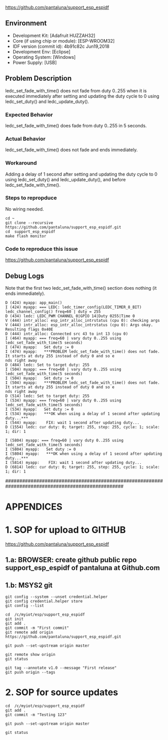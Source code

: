 https://github.com/pantaluna/support_esp_espidf

## Environment
- Development Kit:      [Adafruit HUZZAH32]
- Core (if using chip or module): [ESP-WROOM32]
- IDF version (commit id): 4b91c82c Jun19,2018
- Development Env:      [Eclipse]
- Operating System:     [Windows]
- Power Supply:         [USB]

## Problem Description
ledc_set_fade_with_time() does not fade from duty 0..255 when it is executed immediately after setting and updating the duty cycle to 0 using ledc_set_duty() and ledc_update_duty().

### Expected Behavior
ledc_set_fade_with_time() does fade from duty 0..255 in 5 seconds.

### Actual Behavior
ledc_set_fade_with_time() does not fade and ends immediately.

### Workaround
Adding a delay of 1 second after setting and updating the duty cycle to 0 using ledc_set_duty() and ledc_update_duty(), and before ledc_set_fade_with_time().

### Steps to repropduce
No wiring needed.

```
cd ~
git clone --recursive https://github.com/pantaluna/support_esp_espidf.git
cd  support_esp_espidf
make flash monitor
```

### Code to reproduce this issue
https://github.com/pantaluna/support_esp_espidf


## Debug Logs
Note that the first two ledc_set_fade_with_time() section does nothing (it ends immediately).

```
D (424) myapp: app_main()
I (424) myapp: === LEDC: ledc_timer_config(LEDC_TIMER_8_BIT) ledc_channel_config() freq=60 | duty = 255
D (434) ledc: LEDC_PWM CHANNEL 0|GPIO 14|Duty 0255|Time 0
V (444) intr_alloc: esp_intr_alloc_intrstatus (cpu 0): checking args
V (444) intr_alloc: esp_intr_alloc_intrstatus (cpu 0): Args okay. Resulting flags 0x40E
D (444) intr_alloc: Connected src 43 to int 13 (cpu 0)
I (464) myapp: === freq=60 | vary duty 0..255 using ledc_set_fade_with_time(5 seconds)
I (474) myapp:   Set duty := 0
I (474) myapp:   ***PROBLEM ledc_set_fade_with_time() does not fade. It starts at duty 255 instead of duty 0 and so e
nds right away
D (484) ledc: Set to target duty: 255
I (504) myapp: === freq=60 | vary duty 0..255 using ledc_set_fade_with_time(5 seconds)
I (504) myapp:   Set duty := 0
I (504) myapp:   ***PROBLEM ledc_set_fade_with_time() does not fade. It starts at duty 255 instead of duty 0 and so e
nds right away
D (514) ledc: Set to target duty: 255
I (534) myapp: === freq=60 | vary duty 0..255 using ledc_set_fade_with_time(5 seconds)
I (534) myapp:   Set duty := 0
I (534) myapp:   ***OK when using a delay of 1 second after updating duty...***
I (544) myapp:    FIX: wait 1 second after updating duty...
D (1554) ledc: cur duty: 0; target: 255, step: 255, cycle: 1; scale: 1; dir: 1

I (5804) myapp: === freq=60 | vary duty 0..255 using ledc_set_fade_with_time(5 seconds)
I (5804) myapp:   Set duty := 0
I (5804) myapp:   ***OK when using a delay of 1 second after updating duty...***
I (5814) myapp:    FIX: wait 1 second after updating duty...
D (6814) ledc: cur duty: 0; target: 255, step: 255, cycle: 1; scale: 1; dir: 1
```


##################################################################################################
# APPENDICES

# 1. SOP for upload to GITHUB
https://github.com/pantaluna/support_esp_espidf

## 1.a: BROWSER: create github public repo support_esp_espidf of pantaluna at Github.com

## 1.b: MSYS2 git
```
git config --system --unset credential.helper
git config credential.helper store
git config --list

cd  /c/myiot/esp/support_esp_espidf
git init
git add .
git commit -m "First commit"
git remote add origin https://github.com/pantaluna/support_esp_espidf.git

git push --set-upstream origin master

git remote show origin
git status

git tag --annotate v1.0 --message "First release"
git push origin --tags

```

# 2. SOP for source updates
```
cd  /c/myiot/esp/support_esp_espidf
git add .
git commit -m "Testing 123"

git push --set-upstream origin master

git status
```
